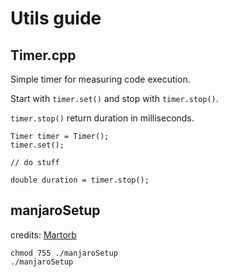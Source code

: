 # Utils guide


## Timer.cpp

Simple timer for measuring code execution.

Start with `timer.set()` and stop with `timer.stop()`.

`timer.stop()` return duration in milliseconds.

```
Timer timer = Timer();
timer.set();

// do stuff

double duration = timer.stop();
```

## manjaroSetup

credits: [Martorb](https://github.com/MarTorb)

```
chmod 755 ./manjaroSetup
./manjaroSetup
```
